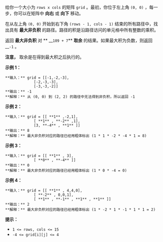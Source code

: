 给你一个大小为 `rows x cols` 的矩阵 `grid` 。最初，你位于左上角 `(0, 0)` ，每一步，你可以在矩阵中 **向右** 或
**向下** 移动。

在从左上角 `(0, 0)` 开始到右下角 `(rows - 1, cols - 1)` 结束的所有路径中，找出具有 **最大非负积**
的路径。路径的积是沿路径访问的单元格中所有整数的乘积。

返回 **最大非负积** 对 ** __`109 + 7`** **取余** 的结果。如果最大积为负数，则返回 __`-1` 。

**注意，** 取余是在得到最大积之后执行的。



**示例 1：**

    
    
    **输入：** grid = [[-1,-2,-3],
                 [-2,-3,-3],
                 [-3,-3,-2]]
    **输出：** -1
    **解释：** 从 (0, 0) 到 (2, 2) 的路径中无法得到非负积，所以返回 -1
    

**示例 2：**

    
    
    **输入：** grid = [[ **1** ,-2,1],
                 [ **1** , **-2** ,1],
                 [3, **-4** , **1** ]]
    **输出：** 8
    **解释：** 最大非负积对应的路径已经用粗体标出 (1 * 1 * -2 * -4 * 1 = 8)
    

**示例 3：**

    
    
    **输入：** grid = [[ **1** , 3],
                 [ **0** , **-4** ]]
    **输出：** 0
    **解释：** 最大非负积对应的路径已经用粗体标出 (1 * 0 * -4 = 0)
    

**示例 4：**

    
    
    **输入：** grid = [[ **1** , 4,4,0],
                 [ **-2** , 0,0,1],
                 [ **1** , **-1** , **1** , **1** ]]
    **输出：** 2
    **解释：** 最大非负积对应的路径已经用粗体标出 (1 * -2 * 1 * -1 * 1 * 1 = 2)
    



**提示：**

  * `1 <= rows, cols <= 15`
  * `-4 <= grid[i][j] <= 4`


